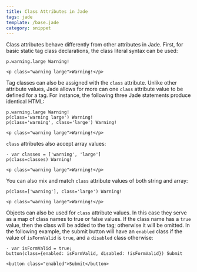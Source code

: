 ```yaml
---
title: Class Attributes in Jade
tags: jade
template: /base.jade
category: snippet
---
```


Class attributes behave differently from other attributes in Jade. First, for basic static tag class declarations, the class literal syntax can be used:

```
p.warning.large Warning!
```

```
<p class="warning large">Warning!</p>
```

Tag classes can also be assigned with the `class` attribute. Unlike other attribute values, Jade allows for more can one `class` attribute value to be defined for a tag. For instance, the following three Jade statements produce identical HTML:

```
p.warning.large Warning!
p(class='warning large') Warning!
p(class='warning', class='large') Warning!
```

```
<p class="warning large">Warning!</p>
```

`class` attributes also accept array values:

```
- var classes = ['warning', 'large']
p(class=classes) Warning!
```

```
<p class="warning large">Warning!</p>
```

You can also mix and match `class` attribute values of both string and array:

```
p(class=['warning'], class='large') Warning!
```

```
<p class="warning large">Warning!</p>
```

Objects can also be used for `class` attribute values. In this case they serve as a map of class names to true or false values. If the class name has a `true` value, then the class will be added to the tag; otherwise it will be omitted. In the following example, the submit button will have an `enabled` class if the value of `isFormValid` is `true`, and a `disabled` class otherwise:

```
- var isFormValid = true;
button(class={enabled: isFormValid, disabled: !isFormValid}) Submit
```

```
<button class="enabled">Submit</button>
```
